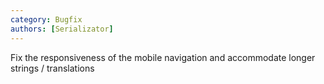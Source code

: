 ```yaml
---
category: Bugfix
authors: [Serializator]
---
```


Fix the responsiveness of the mobile navigation and accommodate longer strings / translations
